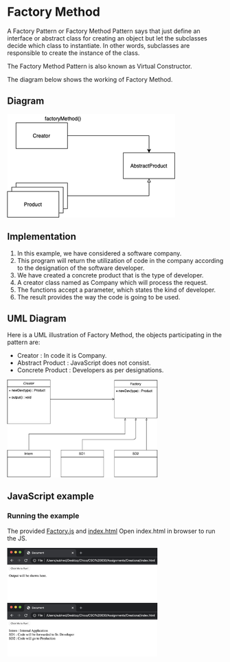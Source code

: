 # Factory Method

A Factory Pattern or Factory Method Pattern says that just define an interface or abstract class for creating an object but let the subclasses decide which class to instantiate. In other words, subclasses are responsible to create the instance of the class.

The Factory Method Pattern is also known as Virtual Constructor.

The diagram below shows the working of Factory Method.

## Diagram

![Diagram explaining working of Factory Method](working.png "Diagram of Factory Method")

## Implementation

1. In this example, we have considered a software company.
2. This program will return the utilization of code in the company according to the designation of the software developer.
3. We have created a concrete product that is the type of developer.
4. A creator class named as Company which will process the request.
5. The functions accept a parameter, which states the kind of developer.
6. The result provides the way the code is going to be used.

## UML Diagram 
Here is a UML illustration of Factory Method, the objects participating in the pattern are:

- Creator : In code it is Company.
- Abstract Product : JavaScript does not consist.
- Concrete Product : Developers as per designations.

<img src="uml.png" width="350">


## JavaScript example


### Running the example

The provided [Factory.js](Factory.js) and [index.html](index.html) 
Open index.html in browser to run the JS.

<img src="S1.png" width="350">

<img src="S2.png" width="350">



